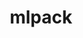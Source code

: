 ---
title: "mlpack"

info: "A scalable machine learning library in C++ with a modular C++ API for expert users"

status: "Active"

website: ["https://www.mlpack.org"]

get_it:
  - ["Authentic", "https://www.mlpack.org/download.html"]

description: |
  > mlpack is a C++ machine learning library with emphasis on scalability, speed, and ease-of-use. Its aim is to make machine learning possible for novice users by means of a simple, consistent API, while simultaneously exploiting C++ language features to provide maximum performance and maximum flexibility for expert users. This is done by providing a set of command-line executables which can be used as black boxes, and a modular C++ API for expert users and researchers to easily make changes to the internals of the algorithms.
  > \- [Official website](https://www.mlpack.org/about.html)
  
  [Developement Blog](https://www.mlpack.org/gsocblog/) I [Documentation](https://www.mlpack.org/docs.html) I [Wiki](https://github.com/mlpack/mlpack/wiki) I [Mailing list](http://lists.mlpack.org/mailman/listinfo/mlpack) I [IRC](https://webchat.freenode.net/?channels=mlpack) I [Stack Overflow Q&A](https://stackoverflow.com/questions/tagged/mlpack)

sysreq:
  -
    min: "Dependencies: Armadillo >= 6.500.0 (with LAPACK support), Boost (math_c99, program_options, serialization, unit_test_framework, heap, spirit) >= 1.49"
  -
    min: "For Python bindings: setuptools, cython >= 0.24, numpy, pandas >= 0.15.0, pytest-runner"

developer: ["FASTLab at Georgia Tech(originally)", "other contributors"]

initial_release: "17 December 2011"

repository: ["https://github.com/mlpack/mlpack"]

written_in: ["C++"]

platform:
  - dskp:
      - ["Linux", "o"]
      - ["macOS", "o"]
      - ["Windows", "o"]
      - ["Unix(like)", "o"]

categories: ["Machine Learning", "Framework"]

license: ["LGPL v3 till v1.0.12", "BSD-3 v1.0.12 onward"]

social:
  - name: "Wikipedia"
    url: "https://en.wikipedia.org/wiki/Mlpack"
  - name: "GitHub"
    url: "https://github.com/mlpack/mlpack"

source:
  description: ["https://www.mlpack.org/about.html"]
  developer: ["https://www.mlpack.org/about.html"]
  initial_release: ["https://www.mlpack.org/history.html", "https://github.com/mlpack/mlpack/releases/tag/mlpack-1.0.0"]
  written_in: ["https://github.com/mlpack/mlpack"]
  platform:
    - dskp: ["https://www.mlpack.org/docs/mlpack-3.0.4/doxygen/build.html"]
  sysreq: ["https://www.mlpack.org/docs/mlpack-3.0.4/doxygen/build.html"]
  license: ["https://www.mlpack.org/about.html"]
  rating:
    - ["OpenReview", "u", "https://openreview.net/forum?id=ByltfevYt7"]
    - ["G2CROWD", "u", "https://www.g2crowd.com/products/mlpack/reviews"]
  status: ["https://github.com/mlpack/mlpack/graphs/code-frequency", "https://www.mlpack.org/gsocblog/"]

rating:
  - name: "OpenReview"
    rate: [4, 5]
    num: 2
  - name: "G2CROWD"
    rate: [3.5, 5]
    num: 1

---